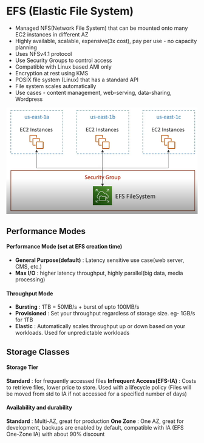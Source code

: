 # EFS (Elastic File System)

- Managed NFS(Network File System) that can be mounted onto many EC2 instances in different AZ
- Highly available, scalable, expensive(3x cost), pay per use - no capacity planning
- Uses NFSv4.1 protocol
- Use Security Groups to control access
- Compatible with Linux based AMI only
- Encryption at rest using KMS
- POSIX file system (Linux) that has a standard API
- File system scales automatically
- Use cases - content management, web-serving, data-sharing, Wordpress

![alt text](images/image-2.png)

## Performance Modes

#### Performance Mode (set at EFS creation time)
- **General Purpose(default)** : Latency sensitive use case(web server, CMS, etc.)
- **Max I/O** : higher latency throughput, highly parallel(big data, media processing) 

#### Throughput Mode
- **Bursting** : 1TB = 50MB/s + burst of upto 100MB/s 
- **Provisioned** : Set your throughput regardless of storage size. eg- 1GB/s for 1TB
- **Elastic** : Automatically scales throughput up or down based on your workloads. Used for unpredictable workloads

## Storage Classes

#### Storage Tier
**Standard** : for frequently accessed files
**Infrequent Access(EFS-IA)** : Costs to retrieve files, lower price to store. Used with a lifecycle policy (Files will be moved from std to IA if not accessed for a specified number of days)

#### Availability and durability
**Standard** : Multi-AZ, great for production
**One Zone** : One AZ, great for development, backups are enabled by default, compatible with IA (EFS One-Zone IA) with about 90% discount